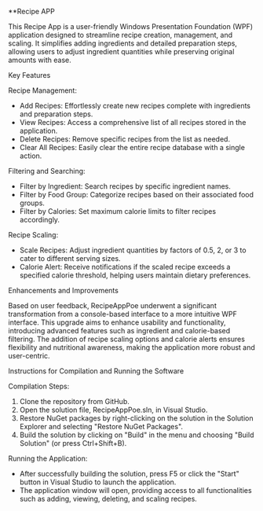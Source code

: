 **Recipe APP

This Recipe App  is a user-friendly Windows Presentation Foundation (WPF) application designed to streamline recipe creation, management, and scaling. It simplifies adding ingredients and detailed preparation steps, allowing users to adjust ingredient quantities while preserving original amounts with ease.

Key Features

Recipe Management:
- Add Recipes: Effortlessly create new recipes complete with ingredients and preparation steps.
- View Recipes: Access a comprehensive list of all recipes stored in the application.
- Delete Recipes: Remove specific recipes from the list as needed.
- Clear All Recipes: Easily clear the entire recipe database with a single action.

Filtering and Searching:
- Filter by Ingredient: Search recipes by specific ingredient names.
- Filter by Food Group: Categorize recipes based on their associated food groups.
- Filter by Calories: Set maximum calorie limits to filter recipes accordingly.

Recipe Scaling:
- Scale Recipes: Adjust ingredient quantities by factors of 0.5, 2, or 3 to cater to different serving sizes.
- Calorie Alert: Receive notifications if the scaled recipe exceeds a specified calorie threshold, helping users maintain dietary preferences.

Enhancements and Improvements

Based on user feedback, RecipeAppPoe underwent a significant transformation from a console-based interface to a more intuitive WPF interface. This upgrade aims to enhance usability and functionality, introducing advanced features such as ingredient and calorie-based filtering. The addition of recipe scaling options and calorie alerts ensures flexibility and nutritional awareness, making the application more robust and user-centric.

Instructions for Compilation and Running the Software



Compilation Steps:
1. Clone the repository from GitHub.
2. Open the solution file, RecipeAppPoe.sln, in Visual Studio.
3. Restore NuGet packages by right-clicking on the solution in the Solution Explorer and selecting "Restore NuGet Packages".
4. Build the solution by clicking on "Build" in the menu and choosing "Build Solution" (or press Ctrl+Shift+B).

Running the Application:
- After successfully building the solution, press F5 or click the "Start" button in Visual Studio to launch the application.
- The application window will open, providing access to all functionalities such as adding, viewing, deleting, and scaling recipes.


